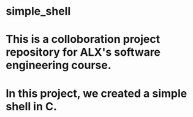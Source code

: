 # simple_shell 
# This is a colloboration project repository for ALX's software engineering course.
# In this project, we created a simple shell in C.
